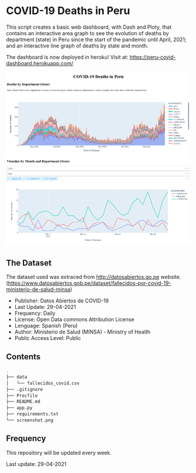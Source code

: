 # COVID-19 Deaths in Peru 
This script creates a basic web dashboard, with Dash and Ploty, that contains 
an interactive area graph to see the evolution of deaths by department (state)
in Peru since the start of the pandemic until April, 2021; and an interactive
line graph of deaths by state and month.

The dashboard is now deployed in heroku!
Visit at: https://peru-covid-dashboard.herokuapp.com/

![Alt text](./screenshot.png)

## The Dataset

The dataset used was extraced from http://datosabiertos.go.pe website.
(https://www.datosabiertos.gob.pe/dataset/fallecidos-por-covid-19-ministerio-de-salud-minsa)

- Publisher:              Datos Abiertos de COVID-19
- Last Update:            29-04-2021
- Frequency:              Daily
- License:                Open Data commons Attribution License
- Lenguage:               Spanish (Peru)
- Author:                 Ministerio de Salud (MINSA) -  Ministry of Health
- Public Access Level:    Public

## Contents

```bash
.
├── data
│   └── fallecidos_covid.csv
├── .gitignore
├── Procfile
├── README.md
├── app.py
├── requirements.txt
└── screenshot.png
```

## Frequency

This repository will be updated every week.

Last update: 29-04-2021